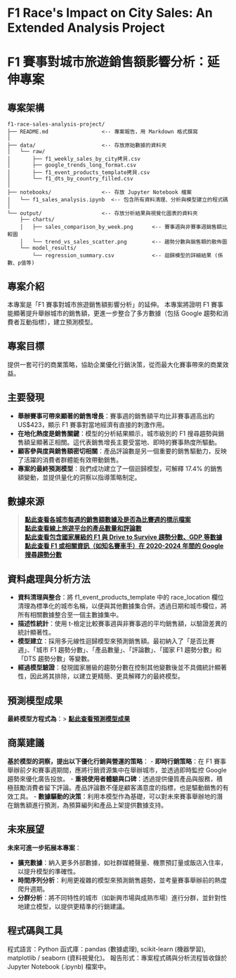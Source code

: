 # F1 Race's Impact on City Sales: An Extended Analysis Project
# F1 賽事對城市旅遊銷售額影響分析：延伸專案

## 專案架構
```
f1-race-sales-analysis-project/
├── README.md                 <-- 專案報告，用 Markdown 格式撰寫
│
├── data/                     <-- 存放原始數據的資料夾
│   └── raw/
│       ├── f1_weekly_sales_by_city拷貝.csv
│       ├── google_trends_long_format.csv
│       ├── f1_event_products_template拷貝.csv
│       └── f1_dts_by_country_filled.csv
│
├── notebooks/                <-- 存放 Jupyter Notebook 檔案
│   └── f1_sales_analysis.ipynb  <-- 包含所有資料清理、分析與模型建立的程式碼
│
└── output/                   <-- 存放分析結果與視覺化圖表的資料夾
    ├── charts/
    │   ├── sales_comparison_by_week.png      <-- 賽事週與非賽事週銷售額比較圖
    │   └── trend_vs_sales_scatter.png        <-- 趨勢分數與銷售額的散佈圖
    └── model_results/
        └── regression_summary.csv            <-- 迴歸模型的詳細結果 (係數、p值等)
```
## 專案介紹
本專案是「F1 賽事對城市旅遊銷售額影響分析」的延伸。
本專案將證明 F1 賽事能顯著提升舉辦城市的銷售額，更進一步整合了多方數據（包括 Google 趨勢和消費者互動指標），建立預測模型。

## 專案目標
提供一套可行的商業策略，協助企業優化行銷決策，從而最大化賽事帶來的商業效益。

## 主要發現
- **舉辦賽事可帶來顯著的銷售增長**：賽事週的銷售額平均比非賽事週高出約 US$423，顯示 F1 賽事對當地經濟有直接的刺激作用。
- **在地化熱度是銷售關鍵**：模型的分析結果顯示，城市級別的 F1 搜尋趨勢與銷售額呈顯著正相關。這代表銷售增長主要受當地、即時的賽事熱度所驅動。
- **顧客參與度與銷售額密切相關**：產品評論數是另一個重要的銷售驅動力，反映了活躍的消費者群體能有效帶動銷售。
- **專案的最終預測模型**：我們成功建立了一個迴歸模型，可解釋 17.4% 的銷售額變動，並提供量化的洞察以指導策略制定。

## 數據來源
> **[點此查看各城市每週的銷售額數據及是否為比賽週的標示檔案](https://github.com/Debbylihii/F1-Race-Impact-on-City-Sales/blob/fce0230643b1716389ef13b585ca0b1d5318ad78/data/raw/f1_weekly_sales_by_city.csv)**<br>
> **[點此查看線上旅遊平台的產品數量和評論數](https://github.com/Debbylihii/F1-Race-Impact-on-City-Sales/blob/fce0230643b1716389ef13b585ca0b1d5318ad78/data/raw/f1_event_products_template.csv)**<br>
> **[點此查看包含國家層級的 F1 與 Drive to Survive 趨勢分數、GDP 等數據](https://github.com/Debbylihii/F1-Race-Impact-on-City-Sales/blob/fce0230643b1716389ef13b585ca0b1d5318ad78/data/raw/f1_dts_by_country_filled.csv)**<br>
> **[點此查看 F1 或相關資訊（如知名賽車手）在 2020-2024 年間的 Google 搜尋趨勢分數](https://github.com/Debbylihii/F1-Race-Impact-on-City-Sales/blob/fce0230643b1716389ef13b585ca0b1d5318ad78/data/raw/google_trends_long_format.csv)**<br>

## 資料處理與分析方法
  - **資料清理與整合**：將 f1_event_products_template 中的 race_location 欄位清理為標準化的城市名稱，以便與其他數據集合併。透過日期和城市欄位，將所有相關數據整合至一個主數據集中。
  - **描述性統計**：使用 t-檢定比較賽事週與非賽事週的平均銷售額，以驗證差異的統計顯著性。
  - **模型建立**：採用多元線性迴歸模型來預測銷售額。最初納入了「是否比賽週」、「城市 F1 趨勢分數」、「產品數量」、「評論數」、「國家 F1 趨勢分數」和「DTS 趨勢分數」等變數。
  - **經過模型驗證**：發現國家層級的趨勢分數在控制其他變數後並不具備統計顯著性，因此將其排除，以建立更精簡、更具解釋力的最終模型。

## 預測模型成果
  **最終模型方程式為**：> **[點此查看預測模型成果](model_results/regression_summary.csv)**<br>

## 商業建議
  **基於模型的洞察，提出以下優化行銷與營運的策略**：
    - **即時行銷策略**：在 F1 賽事舉辦前夕和賽事週期間，應將行銷資源集中在舉辦城市，並透過即時監控 Google 趨勢來優化廣告投放。
    - **重視使用者體驗與口碑**：透過提供優質產品與服務，積極鼓勵消費者留下評論。產品評論數不僅是顧客滿意度的指標，也是驅動銷售的有效工具。
    - **數據驅動的決策**：利用本模型作為基礎，可以對未來賽事舉辦地的潛在銷售額進行預測，為預算編列和產品上架提供數據支持。

## 未來展望
  **未來可進一步拓展本專案**：
   - **擴充數據**：納入更多外部數據，如社群媒體聲量、機票預訂量或飯店入住率，以提升模型的準確性。
   - **時間序列分析**：利用更複雜的模型來預測銷售趨勢，並考量賽事舉辦前的熱度爬升週期。
   - **分群分析**：將不同特性的城市（如新興市場與成熟市場）進行分群，並針對性地建立模型，以提供更精準的行銷建議。

## 程式碼與工具
程式語言：Python
函式庫：pandas (數據處理), scikit-learn (機器學習), matplotlib / seaborn (資料視覺化)。
報告形式：專案程式碼與分析流程皆收錄於 Jupyter Notebook (.ipynb) 檔案中。
